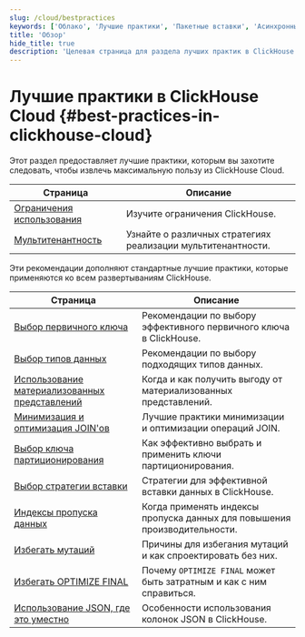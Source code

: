 ```yaml
---
slug: /cloud/bestpractices
keywords: ['Облако', 'Лучшие практики', 'Пакетные вставки', 'Асинхронные вставки', 'Избегать мутаций', 'Избегать nullable колонок', 'Избегать оптимизации финала', 'Ключ партиционирования с низкой кардинальностью', 'Мультитенантность', 'Ограничения использования']
title: 'Обзор'
hide_title: true
description: 'Целевая страница для раздела лучших практик в ClickHouse Cloud'
---
```



# Лучшие практики в ClickHouse Cloud {#best-practices-in-clickhouse-cloud}

Этот раздел предоставляет лучшие практики, которым вы захотите следовать, чтобы извлечь максимальную пользу из ClickHouse Cloud.

| Страница                                                     | Описание                                                                |
|-------------------------------------------------------------|-------------------------------------------------------------------------|
| [Ограничения использования](/cloud/bestpractices/usage-limits)| Изучите ограничения ClickHouse.                                        |
| [Мультитенантность](/cloud/bestpractices/multi-tenancy)    | Узнайте о различных стратегиях реализации мультитенантности.          |

Эти рекомендации дополняют стандартные лучшие практики, которые применяются ко всем развертываниям ClickHouse.

| Страница                                                                | Описание                                                              |
|-------------------------------------------------------------------------|-----------------------------------------------------------------------|
| [Выбор первичного ключа](/best-practices/choosing-a-primary-key)       | Рекомендации по выбору эффективного первичного ключа в ClickHouse.   |
| [Выбор типов данных](/best-practices/select-data-types)                 | Рекомендации по выбору подходящих типов данных.                       |
| [Использование материализованных представлений](/best-practices/use-materialized-views) | Когда и как получить выгоду от материализованных представлений.     |
| [Минимизация и оптимизация JOIN'ов](/best-practices/minimize-optimize-joins)| Лучшие практики минимизации и оптимизации операций JOIN.           |
| [Выбор ключа партиционирования](/best-practices/choosing-a-partitioning-key) | Как эффективно выбрать и применить ключи партиционирования.       |
| [Выбор стратегии вставки](/best-practices/selecting-an-insert-strategy) | Стратегии для эффективной вставки данных в ClickHouse.             |
| [Индексы пропуска данных](/best-practices/use-data-skipping-indices-where-appropriate) | Когда применять индексы пропуска данных для повышения производительности. |
| [Избегать мутаций](/best-practices/avoid-mutations)                    | Причины для избегания мутаций и как спроектировать без них.        |
| [Избегать OPTIMIZE FINAL](/best-practices/avoid-optimize-final)        | Почему `OPTIMIZE FINAL` может быть затратным и как с ним справиться. |
| [Использование JSON, где это уместно](/best-practices/use-json-where-appropriate) | Особенности использования колонок JSON в ClickHouse.                |
